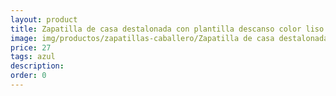 ```yaml
---
layout: product
title: Zapatilla de casa destalonada con plantilla descanso color liso
image: img/productos/zapatillas-caballero/Zapatilla de casa destalonada con plantilla descanso color liso=27=azul.webp
price: 27
tags: azul
description: 
order: 0
---
```

